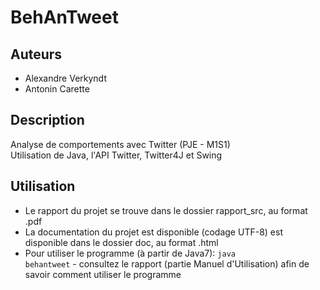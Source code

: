 BehAnTweet
==========

Auteurs
-------

*	Alexandre Verkyndt
*	Antonin Carette

Description
-----------

Analyse de comportements avec Twitter (PJE - M1S1)  
Utilisation de Java, l'API Twitter, Twitter4J et Swing

Utilisation
-----------
*	Le rapport du projet se trouve dans le dossier rapport_src, au format .pdf
*	La documentation du projet est disponible (codage UTF-8) est disponible dans le dossier doc, au format .html
*	Pour utiliser le programme (à partir de Java7): <code>java behantweet</code> - consultez le rapport (partie Manuel d'Utilisation) afin de savoir comment utiliser le programme